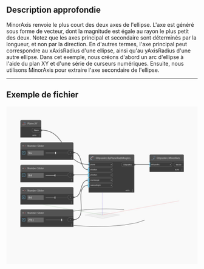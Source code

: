 ## Description approfondie
MinorAxis renvoie le plus court des deux axes de l'ellipse. L'axe est généré sous forme de vecteur, dont la magnitude est égale au rayon le plus petit des deux. Notez que les axes principal et secondaire sont déterminés par la longueur, et non par la direction. En d'autres termes, l'axe principal peut correspondre au xAxisRadius d'une ellipse, ainsi qu'au yAxisRadius d'une autre ellipse. Dans cet exemple, nous créons d'abord un arc d'ellipse à l'aide du plan XY et d'une série de curseurs numériques. Ensuite, nous utilisons MinorAxis pour extraire l'axe secondaire de l'ellipse.
___
## Exemple de fichier

![MinorAxis](./Autodesk.DesignScript.Geometry.EllipseArc.MinorAxis_img.jpg)

